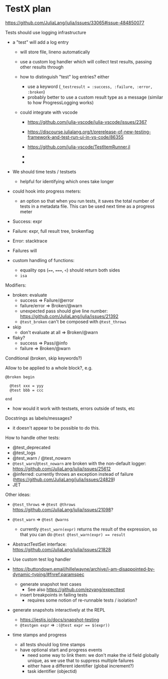# TestX plan

https://github.com/JuliaLang/julia/issues/33065#issue-484850077

Tests should use logging infrastructure

- a "test" will add a log entry
  - will store file, lineno automatically
  - use a custom log handler which will collect test results, passing other results through

  - how to distinguish "test" log entries? either
    - use a keyword (`_testresult = :success, :failure, :error, :broken`)
    - probably better to use a custom result type as a message (similar to how ProgressLogging works)

  - could integrate with vscode
    - https://github.com/julia-vscode/julia-vscode/issues/2367
    - https://discourse.julialang.org/t/prerelease-of-new-testing-framework-and-test-run-ui-in-vs-code/86355
    - https://github.com/julia-vscode/TestItemRunner.jl

    -
    -
 - We should time tests / testsets
   - helpful for identifying which ones take longer

 - could hook into progress meters:
   - an option so that when you run tests, it saves the total number of tests in a metadata file. This can be used next time as a progress meter

- Success: expr
- Failure: expr, full result tree, brokenflag
- Error: stacktrace

- Failures will
- custom handling of functions:
  - equality ops (`==`, `===`, `<`)  should return both sides
  - `isa`


Modifiers:
- broken: evaluate
  - success => Failure/@error
  - failure/error => Broken/@warn
  - unexpected pass should give line number: https://github.com/JuliaLang/julia/issues/21392
  - `@test_broken` can't be composed with `@test_throws`
- skip
  - don't evaluate at all => Broken/@warn
- flaky?
  - success => Pass/@info
  - failure => Broken/@warn

Conditional (broken, skip keywords?)

Allow to be applied to a whole block?, e.g.
```
@broken begin

  @test xxx = yyy
  @test bbb = ccc

end
```
- how would it work with testsets, errors outside of tests, etc

Docstrings as labels/messages?
 - it doesn't appear to be possible to do this.




How to handle other tests:
 - @test_deprecated
 - @test_logs
 - @test_warn / @test_nowarn
 - `@test_warn`/`@test_nowarn` are broken with the non-default logger: https://github.com/JuliaLang/julia/issues/25612
 - @inferred: currently throws an exception instead of failure (https://github.com/JuliaLang/julia/issues/24829)
 - JET

Other ideas:
 - `@test_throws` => `@test @throws` https://github.com/JuliaLang/julia/issues/21098?
 - `@test_warn` => `@test @warns`
   - currently `@test_warn(expr)` returns the result of the expression, so that you can do `@test @test_warn(expr) == result`
 - AbstractTestSet interface: https://github.com/JuliaLang/julia/issues/21828
 - Use custom test log handler
 - https://buttondown.email/hillelwayne/archive/i-am-disappointed-by-dynamic-typing/#fnref:paramspec
   - generate snapshot test cases
     - See also https://github.com/ezyang/expecttest
   - insert breakpoints in failing tests
     - requires some notion of re-runnable tests / isolation?

- generate snapshots interactively at the REPL
  - https://jestjs.io/docs/snapshot-testing
  - `@testgen expr` => `:(@test expr == $(expr))`

- time stamps and progress
  - all tests should log time stamps
  - have optional start and progress events
    - need some way to link them: we don't make the id field globally unique, as we use that to suppress multiple failures
    - either have a different identifier (global increment?)
    - task identifier (objectid)
